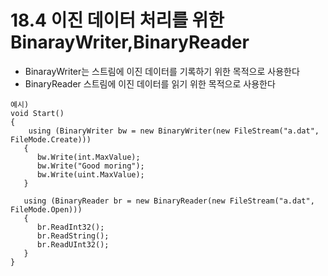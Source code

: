 # 18.4 이진 데이터 처리를 위한 BinarayWriter,BinaryReader
* BinarayWriter는 스트림에 이진 데이터를 기록하기 위한 목적으로 사용한다
* BinaryReader 스트림에 이진 데이터를 읽기 위한 목적으로 사용한다

```
예시)
void Start()
{
    using (BinaryWriter bw = new BinaryWriter(new FileStream("a.dat", FileMode.Create)))
   {
      bw.Write(int.MaxValue);
      bw.Write("Good moring");
      bw.Write(uint.MaxValue);
   }

   using (BinaryReader br = new BinaryReader(new FileStream("a.dat", FileMode.Open)))
   {
      br.ReadInt32();
      br.ReadString();
      br.ReadUInt32();
   }
}


```
